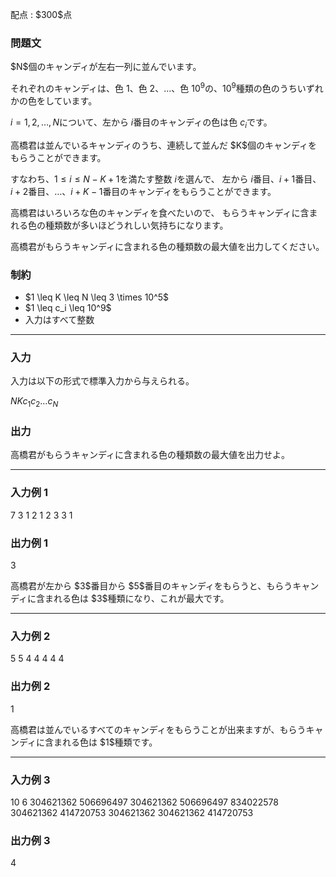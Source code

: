 
<div>

<span>

<span>

<p>
配点 : $300$点
</p>

<div>

<section>

### **問題文**

<p>
$N$個のキャンディが左右一列に並んでいます。

それぞれのキャンディは、色 $1$、色 $2$、$\ldots$、色 $10^9$の、$10^9$種類の色のうちいずれかの色をしています。

$i = 1, 2, \ldots, N$について、左から $i$番目のキャンディの色は色 $c_i$です。  
</p>

<p>
高橋君は並んでいるキャンディのうち、連続して並んだ $K$個のキャンディをもらうことができます。

すなわち、$1 \leq i \leq N-K+1$を満たす整数 $i$を選んで、
左から $i$番目、$i+1$番目、$i+2$番目、$\ldots$、$i+K-1$番目のキャンディをもらうことができます。
</p>

<p>
高橋君はいろいろな色のキャンディを食べたいので、
もらうキャンディに含まれる色の種類数が多いほどうれしい気持ちになります。

高橋君がもらうキャンディに含まれる色の種類数の最大値を出力してください。
</p>

</section>

</div>

<div>

<section>

### **制約**

<ul>

<li>
$1 \leq K \leq N \leq 3 \times 10^5$
</li>

<li>
$1 \leq c_i \leq 10^9$
</li>

<li>
入力はすべて整数
</li>

</ul>

</section>

</div>

---

<div>

<div>

<section>

### **入力**

<p>
入力は以下の形式で標準入力から与えられる。
</p>

<div>

$N$$K$$c_1$$c_2$$\ldots$$c_N$
</div>

</section>

</div>

<div>

<section>

### **出力**

<p>
高橋君がもらうキャンディに含まれる色の種類数の最大値を出力せよ。
</p>

</section>

</div>

</div>

---

<div>

<section>

### **入力例 1**

<div>

7 3
1 2 1 2 3 3 1

</div>

</section>

</div>

<div>

<section>

### **出力例 1**

<div>

3

</div>

<p>
高橋君が左から $3$番目から $5$番目のキャンディをもらうと、もらうキャンディに含まれる色は $3$種類になり、これが最大です。
</p>

</section>

</div>

---

<div>

<section>

### **入力例 2**

<div>

5 5
4 4 4 4 4

</div>

</section>

</div>

<div>

<section>

### **出力例 2**

<div>

1

</div>

<p>
高橋君は並んでいるすべてのキャンディをもらうことが出来ますが、もらうキャンディに含まれる色は $1$種類です。
</p>

</section>

</div>

---

<div>

<section>

### **入力例 3**

<div>

10 6
304621362 506696497 304621362 506696497 834022578 304621362 414720753 304621362 304621362 414720753

</div>

</section>

</div>

<div>

<section>

### **出力例 3**

<div>

4

</div>

</section>

</div>

</span>

</span>

</div>
